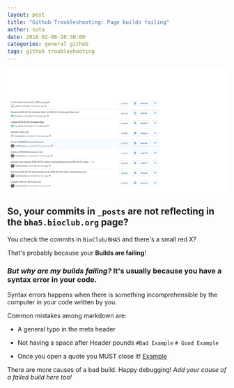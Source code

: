 ```yaml
---
layout: post
title: "Github Troubleshooting: Page builds failing"
author: sota
date: 2018-02-06-20:30:00
categories: general github
tags: github troubleshooting
---
```


![Failing builds](/images/failing_builds.png)
## So, your commits in `_posts` are not reflecting in the `bha5.bioclub.org` page?
You check the commits in `BioClub/BHA5` and there's a small red X?

That's probably because your **Builds are failing**!

### *But why are my builds failing?* It's usually because you have a **syntax error** in your code.

Syntax errors happens when there is something incomprehensible by the computer in your code written by you.

Common mistakes among markdown are:

- A general typo in the meta header

- Not having a space after Header pounds `#Bad Example` `# Good Example`

- Once you open a quote you MUST close it! [Example](https://github.com/BioClub/BHA5/commit/e38eb1240c9e0cb4735a14bc1997247b17b5a816)


There are more causes of a bad build. Happy debugging! *Add your cause of a failed build here too!*
